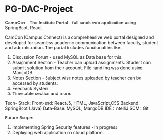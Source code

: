 # PG-DAC-Project
CampCon - The Institute Portal - full satck web application using SpringBoot, React 

CamCon (Campus Connect) is a comprehensive web portal designed and developed for seamless academic communication between faculty, student and administration.
The portal includes functionalties like:

1. Discussion Forum - used MySQL as Data base for this.
2. Assignment Section - Teacher can upload assignments. Student can submit solution from their account. File handling was done using MangoDB.
3. Notes Section - Subject wise notes uploaded by teacher can be accessed by students.
4. Feedback System
5. Time table section and more.


Tech- Stack:
Front-end: ReactJS, HTML, JavaScript,CSS
Backend: SpringBoot (Java)
Data-Base: MySQL, MangoDB
IDE : IntelliJ
SCM : Git


Future Scope:
1. Implementing Spring Security features - In progress
2. Deploying web application on cloud platform.

